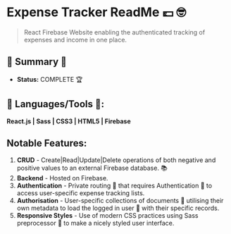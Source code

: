 # Expense Tracker ReadMe 💷 :nerd_face:
> React Firebase Website enabling the authenticated tracking of expenses and income in one place.

## :satellite: Summary :satellite:
   - __Status:__ COMPLETE 🏆

## :hammer: Languages/Tools :hammer::
__React.js | Sass | CSS3 | HTML5 | Firebase__

## Notable Features:
1. __CRUD__ - Create|Read|Update|Delete operations of both negative and positive values to an external Firebase database. :books:
2. __Backend__ - Hosted on Firebase.
3. __Authentication__ - Private routing :ticket: that requires Authentication :cop: to access user-specific expense tracking lists. 
4. __Authorisation__ - User-specific collections of documents :bookmark: utilising their own metadata to load the logged in user :man: with their specific records.
4. __Responsive Styles__ - Use of modern CSS practices using Sass preprocessor :nail_care: to make a nicely styled user interface.
